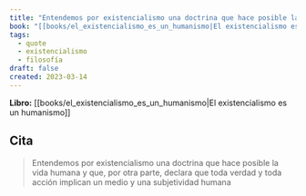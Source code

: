```yaml
---
title: "Entendemos por existencialismo una doctrina que hace posible la vida humana y qu..."
book: "[[books/el_existencialismo_es_un_humanismo|El existencialismo es un humanismo]]"
tags:
  - quote
  - existencialismo
  - filosofía
draft: false
created: 2023-03-14
---
```


**Libro:** [[books/el_existencialismo_es_un_humanismo|El existencialismo es un humanismo]]

## Cita
> Entendemos por existencialismo una doctrina que hace posible la vida humana y que, por otra parte, declara que toda verdad y toda acción implican un medio y una subjetividad humana
